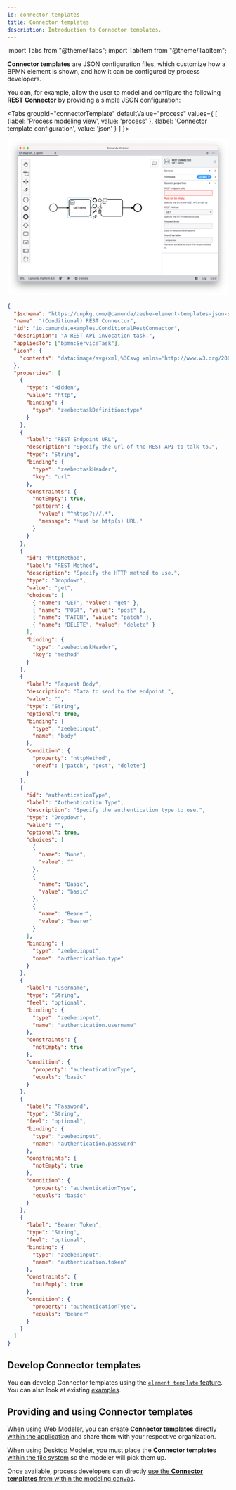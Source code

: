 ```yaml
---
id: connector-templates
title: Connector templates
description: Introduction to Connector templates.
---
```


import Tabs from "@theme/Tabs";
import TabItem from "@theme/TabItem";

**Connector templates** are JSON configuration files, which customize how a BPMN element is shown, and how it can be configured by process developers.

You can, for example, allow the user to model and configure the following **REST Connector** by providing a simple JSON configuration:

<Tabs groupId="connectorTemplate" defaultValue="process" values={
[
{label: 'Process modeling view', value: 'process' },
{label: 'Connector template configuration', value: 'json' }
]
}>

<TabItem value='process'>

![REST Connector Example](../img/custom-connector-template.png)

</TabItem>

<TabItem value='json'>

```json
{
  "$schema": "https://unpkg.com/@camunda/zeebe-element-templates-json-schema/resources/schema.json",
  "name": "(Conditional) REST Connector",
  "id": "io.camunda.examples.ConditionalRestConnector",
  "description": "A REST API invocation task.",
  "appliesTo": ["bpmn:ServiceTask"],
  "icon": {
    "contents": "data:image/svg+xml,%3Csvg xmlns='http://www.w3.org/2000/svg' width='22' height='22' viewBox='0 0 22 22' fill='none'%3E%3Ccircle cx='11' cy='11' r='9' fill='black'/%3E%3Ctext x='6.9' y='14.9' fill='white' style='font-family: Arial; font-size: 10px;'%3EM%3C/text%3E%3C/svg%3E"
  },
  "properties": [
    {
      "type": "Hidden",
      "value": "http",
      "binding": {
        "type": "zeebe:taskDefinition:type"
      }
    },
    {
      "label": "REST Endpoint URL",
      "description": "Specify the url of the REST API to talk to.",
      "type": "String",
      "binding": {
        "type": "zeebe:taskHeader",
        "key": "url"
      },
      "constraints": {
        "notEmpty": true,
        "pattern": {
          "value": "^https?://.*",
          "message": "Must be http(s) URL."
        }
      }
    },
    {
      "id": "httpMethod",
      "label": "REST Method",
      "description": "Specify the HTTP method to use.",
      "type": "Dropdown",
      "value": "get",
      "choices": [
        { "name": "GET", "value": "get" },
        { "name": "POST", "value": "post" },
        { "name": "PATCH", "value": "patch" },
        { "name": "DELETE", "value": "delete" }
      ],
      "binding": {
        "type": "zeebe:taskHeader",
        "key": "method"
      }
    },
    {
      "label": "Request Body",
      "description": "Data to send to the endpoint.",
      "value": "",
      "type": "String",
      "optional": true,
      "binding": {
        "type": "zeebe:input",
        "name": "body"
      },
      "condition": {
        "property": "httpMethod",
        "oneOf": ["patch", "post", "delete"]
      }
    },
    {
      "id": "authenticationType",
      "label": "Authentication Type",
      "description": "Specify the authentication type to use.",
      "type": "Dropdown",
      "value": "",
      "optional": true,
      "choices": [
        {
          "name": "None",
          "value": ""
        },
        {
          "name": "Basic",
          "value": "basic"
        },
        {
          "name": "Bearer",
          "value": "bearer"
        }
      ],
      "binding": {
        "type": "zeebe:input",
        "name": "authentication.type"
      }
    },
    {
      "label": "Username",
      "type": "String",
      "feel": "optional",
      "binding": {
        "type": "zeebe:input",
        "name": "authentication.username"
      },
      "constraints": {
        "notEmpty": true
      },
      "condition": {
        "property": "authenticationType",
        "equals": "basic"
      }
    },
    {
      "label": "Password",
      "type": "String",
      "feel": "optional",
      "binding": {
        "type": "zeebe:input",
        "name": "authentication.password"
      },
      "constraints": {
        "notEmpty": true
      },
      "condition": {
        "property": "authenticationType",
        "equals": "basic"
      }
    },
    {
      "label": "Bearer Token",
      "type": "String",
      "feel": "optional",
      "binding": {
        "type": "zeebe:input",
        "name": "authentication.token"
      },
      "constraints": {
        "notEmpty": true
      },
      "condition": {
        "property": "authenticationType",
        "equals": "bearer"
      }
    }
  ]
}
```

</TabItem>
</Tabs>

## Develop Connector templates

You can develop Connector templates using the [`element template` feature](../../modeler/desktop-modeler/element-templates/defining-templates.md). You can also look at existing [examples](https://github.com/camunda/camunda-modeler/blob/master/resources/element-templates/cloud-samples.json).

## Providing and using Connector templates

When using [Web Modeler](../../modeler/web-modeler/launch-cloud-modeler.md), you can create **Connector templates** [directly within the application](../../modeler/web-modeler/advanced-modeling/manage-connector-templates.md) and share them with your respective organization.

When using [Desktop Modeler](../../modeler/desktop-modeler/install-the-modeler.md), you must place the **Connector templates** [within the file system](../../modeler/desktop-modeler/element-templates/configuring-templates.md) so the modeler will pick them up.

Once available, process developers can directly [use the **Connector templates** from within the modeling canvas](../use-connectors.md).
